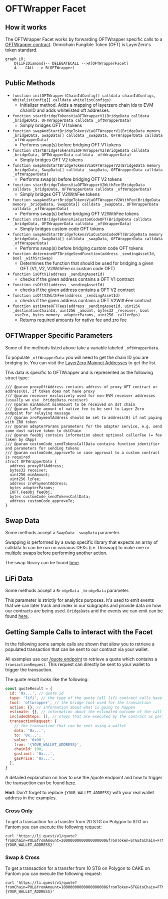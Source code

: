 # OFTWrapper Facet

## How it works

The OFTWrapper Facet works by forwarding OFTWrapper specific calls to a [OFTWrapper contract](https://github.com/LayerZero-Labs/oft-wrapper/blob/main/contracts/OFTWrapper.sol). Omnichain Fungible Token (OFT) is LayerZero's token standard.

```mermaid
graph LR;
    D{LiFiDiamond}-- DELEGATECALL -->A[OFTWrapperFacet]
    A -- CALL --> B(OFTWrapper)
```

## Public Methods

- `function initOFTWrapper(ChainIdConfig[] calldata chainIdConfigs, WhitelistConfig[] calldata whitelistConfigs)`
  - Initializer method. Adds a mapping of layerzero chain ids to EVM chainID and adds whitelisted oft addresses.
- `function startBridgeTokensViaOFTWrapperV1(BridgeData calldata _bridgeData, OFTWrapperData calldata _oftWrapperData)`
  - Simply bridges OFT V1 tokens
- `function swapAndStartBridgeTokensViaOFTWrapperV1(BridgeData memory _bridgeData, SwapData[] calldata _swapData, OFTWrapperData calldata _oftWrapperData)`
  - Performs swap(s) before bridging OFT V1 tokens
- `function startBridgeTokensViaOFTWrapperV2(BridgeData calldata _bridgeData, OFTWrapperData calldata _oftWrapperData)`
  - Simply bridges OFT V2 tokens
- `function swapAndStartBridgeTokensViaOFTWrapperV2(BridgeData memory _bridgeData, SwapData[] calldata _swapData, OFTWrapperData calldata _oftWrapperData)`
  - Performs swap(s) before bridging OFT V2 tokens
- `function startBridgeTokensViaOFTWrapperV2WithFee(BridgeData calldata _bridgeData, OFTWrapperData calldata _oftWrapperData)`
  - Simply bridges OFT V2WithFee tokens
- `function swapAndStartBridgeTokensViaOFTWrapperV2WithFee(BridgeData memory _bridgeData, SwapData[] calldata _swapData, OFTWrapperData calldata _oftWrapperData)`
  - Performs swap(s) before bridging OFT V2WithFee tokens
- `function startBridgeTokensViaCustomCodeOFT(BridgeData calldata _bridgeData, OFTWrapperData calldata _oftWrapperData)`
  - Simply bridges custom code OFT tokens
- `function swapAndStartBridgeTokensViaCustomCodeOFT(BridgeData memory _bridgeData, SwapData[] calldata _swapData, OFTWrapperData calldata _oftWrapperData)`
  - Performs swap(s) before bridging custom code OFT tokens
- `function determineOFTBridgeSendFunction(address _sendingAssetId, bool _withSrcSwap)`
  - Determines the function that should be used for bridging a given OFT (V1, V2, V2WithFee or custom code OFT)
- `function isOftV1(address _sendingAssetId)`
  - checks if the given address contains a OFT V1 contract
- `function isOftV2(address _sendingAssetId)`
  - checks if the given address contains a OFT V2 contract
- `function isOftV2WithFee(address _sendingAssetId)`
  - checks if the given address contains a OFT V2WithFee contract
- `function estimateOFTFees(address _sendingAssetId, uint256 _destinationChainId, uint256 _amount, bytes32 _receiver, bool _useZro, bytes memory _adapterParams, uint256 _callerBps)`
  - Returns required amounts for native fee and zro fee

## OFTWrapper Specific Parameters

Some of the methods listed above take a variable labeled `_oftWrapperData`.

To populate `_oftWrapperData` you will need to get the chain ID you are bridging to. You can visit the [LayerZero Mainnet Addresses](https://layerzero.gitbook.io/docs/technical-reference/mainnet/supported-chain-ids) to get the list.

This data is specific to OFTWrapper and is represented as the following struct type:

```solidity
/// @param proxyOftAddress contains address of proxy OFT contract or address(0), if token does not have proxy
/// @param receiver exclusively used for non-EVM receiver addresses (usually we use _bridgeData.receiver)
/// @param minAmount minAmount to be received on dst chain
/// @param lzFee amount of native fee to be sent to Layer Zero endpoint for relaying message
/// @param zroPaymentAddress should be set to address(0) if not paying with ZRO token
/// @param adapterParams parameters for the adapter service, e.g. send some dust native token to dstChain
/// @param feeObj contains information about optional callerFee (= fee taken by dApp)
/// @param customCode_sendTokensCallData contains function identifier and parameters for sending tokens
/// @param customCode_approveTo in case approval to a custom contract is required
struct OFTWrapperData {
  address proxyOftAddress;
  bytes32 receiver;
  uint256 minAmount;
  uint256 lzFee;
  address zroPaymentAddress;
  bytes adapterParams;
  IOFT.FeeObj feeObj;
  bytes customCode_sendTokensCallData;
  address customCode_approveTo;
}
```

## Swap Data

Some methods accept a `SwapData _swapData` parameter.

Swapping is performed by a swap specific library that expects an array of calldata to can be run on variaous DEXs (i.e. Uniswap) to make one or multiple swaps before performing another action.

The swap library can be found [here](../src/Libraries/LibSwap.sol).

## LiFi Data

Some methods accept a `BridgeData _bridgeData` parameter.

This parameter is strictly for analytics purposes. It's used to emit events that we can later track and index in our subgraphs and provide data on how our contracts are being used. `BridgeData` and the events we can emit can be found [here](../src/Interfaces/ILiFi.sol).

## Getting Sample Calls to interact with the Facet

In the following some sample calls are shown that allow you to retrieve a populated transaction that can be sent to our contract via your wallet.

All examples use our [/quote endpoint](https://apidocs.li.finance/reference/get_quote-1) to retrieve a quote which contains a `transactionRequest`. This request can directly be sent to your wallet to trigger the transaction.

The quote result looks like the following:

```javascript
const quoteResult = {
  id: '0x...', // quote id
  type: 'lifi', // the type of the quote (all lifi contract calls have the type "lifi")
  tool: 'oftwrapper', // the bridge tool used for the transaction
  action: {}, // information about what is going to happen
  estimate: {}, // information about the estimated outcome of the call
  includedSteps: [], // steps that are executed by the contract as part of this transaction, e.g. a swap step and a cross step
  transactionRequest: {
    // the transaction that can be sent using a wallet
    data: '0x...',
    to: '0x...',
    value: '0x00',
    from: '{YOUR_WALLET_ADDRESS}',
    chainId: 100,
    gasLimit: '0x...',
    gasPrice: '0x...',
  },
}
```

A detailed explanation on how to use the /quote endpoint and how to trigger the transaction can be found [here](https://apidocs.li.finance/reference/how-to-transfer-tokens).

**Hint**: Don't forget to replace `{YOUR_WALLET_ADDRESS}` with your real wallet address in the examples.

### Cross Only

To get a transaction for a transfer from 20 STG on Polygon to STG on Fantom you can execute the following request:

```shell
curl 'https://li.quest/v1/quote?fromChain=POL&fromAmount=20000000000000000000&fromToken=STG&toChain=FTM&toToken=STG&slippage=0.03&allowBridges=oftWrapper&fromAddress={YOUR_WALLET_ADDRESS}'
```

### Swap & Cross

To get a transaction for a transfer from 10 STG on Polygon to CAKE on Fantom you can execute the following request:

```shell
curl 'https://li.quest/v1/quote?fromChain=POL&fromAmount=10000000000000000000&fromToken=STG&toChain=FTM&toToken=CAKE&slippage=0.03&allowBridges=oftWrapper&fromAddress={YOUR_WALLET_ADDRESS}'
```
